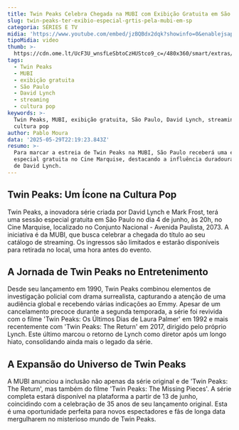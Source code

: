 ```yaml
---
title: Twin Peaks Celebra Chegada na MUBI com Exibição Gratuita em São Paulo
slug: twin-peaks-ter-exibio-especial-grtis-pela-mubi-em-sp
categoria: SÉRIES E TV
midia: 'https://www.youtube.com/embed/jzBQBdx2dqk?showinfo=0&enablejsapi=1'
tipoMidia: video
thumb: >-
  https://cdn.ome.lt/UcF3U_wnsfLeSbtoCzHUStco9_c=/480x360/smart/extras/conteudos/Captura_de_Tela_2025-05-29_as_12.53.31.png
tags:
  - Twin Peaks
  - MUBI
  - exibição gratuita
  - São Paulo
  - David Lynch
  - streaming
  - cultura pop
keywords: >-
  Twin Peaks, MUBI, exibição gratuita, São Paulo, David Lynch, streaming,
  cultura pop
author: Pablo Moura
data: '2025-05-29T22:19:23.843Z'
resumo: >-
  Para marcar a estreia de Twin Peaks na MUBI, São Paulo receberá uma exibição
  especial gratuita no Cine Marquise, destacando a influência duradoura da série
  de David Lynch.
---
```


## Twin Peaks: Um Ícone na Cultura Pop

Twin Peaks, a inovadora série criada por David Lynch e Mark Frost, terá uma sessão especial gratuita em São Paulo no dia 4 de junho, às 20h, no Cine Marquise, localizado no Conjunto Nacional - Avenida Paulista, 2073. A iniciativa é da MUBI, que busca celebrar a chegada do título ao seu catálogo de streaming. Os ingressos são limitados e estarão disponíveis para retirada no local, uma hora antes do evento.

## A Jornada de Twin Peaks no Entretenimento

Desde seu lançamento em 1990, Twin Peaks combinou elementos de investigação policial com drama surrealista, capturando a atenção de uma audiência global e recebendo várias indicações ao Emmy. Apesar de um cancelamento precoce durante a segunda temporada, a série foi revivida com o filme 'Twin Peaks: Os Últimos Dias de Laura Palmer' em 1992 e mais recentemente com 'Twin Peaks: The Return' em 2017, dirigido pelo próprio Lynch. Este último marcou o retorno de Lynch como diretor após um longo hiato, consolidando ainda mais o legado da série.

## A Expansão do Universo de Twin Peaks

A MUBI anunciou a inclusão não apenas da série original e de 'Twin Peaks: The Return', mas também do filme 'Twin Peaks: The Missing Pieces'. A série completa estará disponível na plataforma a partir de 13 de junho, coincidindo com a celebração de 35 anos de seu lançamento original. Esta é uma oportunidade perfeita para novos espectadores e fãs de longa data mergulharem no misterioso mundo de Twin Peaks.
